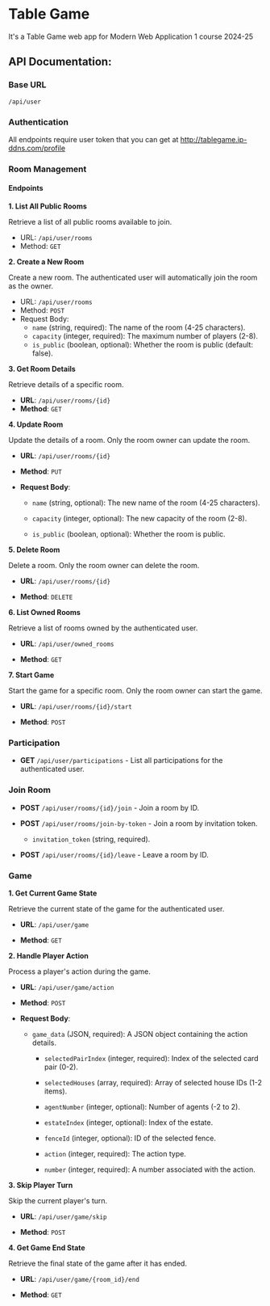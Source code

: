 # Table Game
It's a Table Game web app for Modern Web Application 1 course 2024-25



## API Documentation: 
### Base URL
```
/api/user
```
### Authentication
All endpoints require user token that you can get at http://tablegame.ip-ddns.com/profile

### Room Management

#### Endpoints
**1. List All Public Rooms** 

Retrieve a list of all public rooms available to join.

- URL: `/api/user/rooms`
- Method: `GET`

**2. Create a New Room** 

Create a new room. The authenticated user will automatically join the room as the owner.

- URL: `/api/user/rooms`
- Method: `POST`
- Request Body:
    - `name` (string, required): The name of the room (4-25 characters).
    - `capacity` (integer, required): The maximum number of players (2-8).
    - `is_public` (boolean, optional): Whether the room is public (default: false).

**3. Get Room Details**

Retrieve details of a specific room.

- **URL**: `/api/user/rooms/{id}`
- **Method**: `GET`


**4. Update Room**

Update the details of a room. Only the room owner can update the room.

- **URL**: `/api/user/rooms/{id}`
    
- **Method**: `PUT`
    
- **Request Body**:
    
    - `name` (string, optional): The new name of the room (4-25 characters).
        
    - `capacity` (integer, optional): The new capacity of the room (2-8).
        
    - `is_public` (boolean, optional): Whether the room is public.

**5. Delete Room**

Delete a room. Only the room owner can delete the room.

- **URL**: `/api/user/rooms/{id}`
    
- **Method**: `DELETE`


**6. List Owned Rooms**

Retrieve a list of rooms owned by the authenticated user.

- **URL**: `/api/user/owned_rooms`
    
- **Method**: `GET`


**7. Start Game**

Start the game for a specific room. Only the room owner can start the game.

- **URL**: `/api/user/rooms/{id}/start`
    
- **Method**: `POST`



### Participation

- **GET** `/api/user/participations` - List all participations for the authenticated user.

### Join Room

- **POST** `/api/user/rooms/{id}/join` - Join a room by ID.
    
- **POST** `/api/user/rooms/join-by-token` - Join a room by invitation token.
    - `invitation_token` (string, required).
    
- **POST** `/api/user/rooms/{id}/leave` - Leave a room by ID.


### Game

**1. Get Current Game State**

Retrieve the current state of the game for the authenticated user.

- **URL**: `/api/user/game`
    
- **Method**: `GET`


**2. Handle Player Action**

Process a player's action during the game.

- **URL**: `/api/user/game/action`
    
- **Method**: `POST`
    
- **Request Body**:
    
    - `game_data` (JSON, required): A JSON object containing the action details.
        
        - `selectedPairIndex` (integer, required): Index of the selected card pair (0-2).
            
        - `selectedHouses` (array, required): Array of selected house IDs (1-2 items).
            
        - `agentNumber` (integer, optional): Number of agents (-2 to 2).
            
        - `estateIndex` (integer, optional): Index of the estate.
            
        - `fenceId` (integer, optional): ID of the selected fence.
            
        - `action` (integer, required): The action type.
            
        - `number` (integer, required): A number associated with the action.


**3. Skip Player Turn**

Skip the current player's turn.

- **URL**: `/api/user/game/skip`
    
- **Method**: `POST`


**4. Get Game End State**

Retrieve the final state of the game after it has ended.

- **URL**: `/api/user/game/{room_id}/end`
    
- **Method**: `GET`
